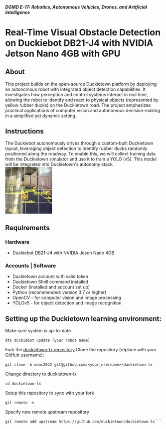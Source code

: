 ##### **DGMD E-17: Robotics, Autonomous Vehicles, Drones, and Artificial Intelligence**
# Real-Time Visual Obstacle Detection on Duckiebot DB21-J4 with NVIDIA Jetson Nano 4GB with GPU


## About
This project builds on the open-source Duckietown platform by deploying an autonomous robot with integrated object detection capabilities. It investigates how perception and control systems interact in real time, allowing the robot to identify and react to physical objects (represented by yellow rubber ducks) on the Duckietown road. The project emphasizes practical applications of computer vision and autonomous decision-making in a simplified yet dynamic setting.

## Instructions
The Duckiebot autonomously drives through a custom-built Duckietown layout, leveraging object detection to identify rubber ducks randomly positioned along the roadway. To enable this, we will collect training data from the Duckietown simulator and use it to train a YOLO (v5). This model will be integrated into Duckietown's autonomy stack.<br>
<img src="assets/duckiebot.jpg" alt="Duckiebot on track" width="150" height="150"/>

## Requirements
### Hardware ###
<ul>
  <li>Duckiebot DB21-J4 with NVIDIA Jeson Nano 4GB</li>  
</ul>

### Accounts | Software ###
<ul><li>Duckietown account with valid token</li>
  <li>Duckietown Shell command installed</li>
<li>Docker (installed and account set up)</li>
<li>Python (recommended: version 3.7 or higher)</li>
  <li>OpenCV - for computer vision and image processing</li>
  <li>YOLOv5 - for object detection and image recognition</li>
</ul>


## Setting up the Duckietown learning environment:

Make sure system is up-to-date
```
dts duckiebot update [your robot name]
```
Fork the [duckietown-lx repository](https://github.com/duckietown/duckietown-lx)
Clone the repository (replace with your GitHub username):
```
git clone -b mooc2022 git@github.com:<your_username>/duckietown-lx
```
Change directory to duckietown-lx
```
cd duckietown-lx
```
Setup this repository to sync with your fork
```
git remote -v
```
Specify new remote upstream repository
```
git remote add upstream https://github.com/duckietown/duckietown-lx```
```



